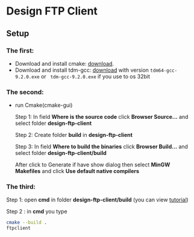 # Design FTP Client 


## Setup

### The first:
- Download and install cmake: [download](https://cmake.org/download).
- Download and install tdm-gcc: [download](https://jmeubank.github.io/tdm-gcc/download/) with version ```tdm64-gcc-9.2.0.exe```
or ``` tdm-gcc-9.2.0.exe``` if you use to os 32bit

### The second:

- run Cmake(cmake-gui)

    Step 1: In field **Where is the source code** click **Browser Source...** and select folder **design-ftp-client**
    
    Step 2: Create folder **build** in **design-ftp-client**

    Step 3: In field **Where to build the binaries** click **Browser Build...** and select folder **design-ftp-client/build**

    After click to Generate if have show dialog then select **MinGW Makefiles** and click **Use default native compilers**

### The third:

Step 1: open **cmd** in folder **design-ftp-client/build** (you can view [tutorial](https://www.youtube.com/watch?v=bgSSJQolR0E))

Step 2 : in **cmd** you type
```bash
cmake --build .
ftpclient
```
